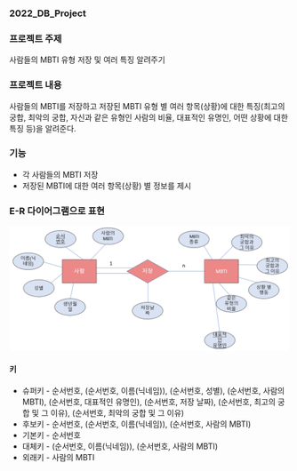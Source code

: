 ### 2022_DB_Project

### 프로젝트 주제 
사람들의 MBTI 유형 저장 및 여러 특징 알려주기


### 프로젝트 내용
사람들의 MBTI를 저장하고 저장된 MBTI 유형 별 여러 항목(상황)에 대한 특징(최고의 궁합, 최악의 궁합, 자신과 같은 유형인 사람의 비율, 대표적인 유명인, 어떤 상황에 대한 특징 등)을 알려준다.


### 기능
* 각 사람들의 MBTI 저장 
* 저장된 MBTI에 대한 여러 항목(상황) 별 정보를 제시

### E-R 다이어그램으로 표현
![ERdiagram](./E-R_diagram.png)

#### 키
* 슈퍼키 - 순서번호, (순서번호, 이름(닉네임)), (순서번호, 성별), (순서번호, 사람의 MBTI), (순서번호, 대표적인 유명인), (순서번호, 저장 날짜), (순서번호, 최고의 궁합 및 그 이유), (순서번호, 최악의 궁합 및 그 이유)
* 후보키 - 순서번호, (순서번호, 이름(닉네임)), (순서번호, 사람의 MBTI)
* 기본키 - 순서번호
* 대체키 - (순서번호, 이름(닉네임)), (순서번호, 사람의 MBTI)
* 외래키 - 사람의 MBTI
